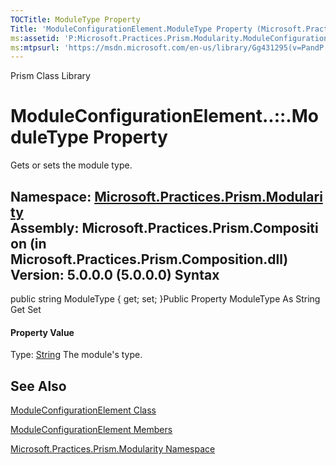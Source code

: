 ```yaml
---
TOCTitle: ModuleType Property
Title: 'ModuleConfigurationElement.ModuleType Property (Microsoft.Practices.Prism.Modularity)'
ms:assetid: 'P:Microsoft.Practices.Prism.Modularity.ModuleConfigurationElement.ModuleType'
ms:mtpsurl: 'https://msdn.microsoft.com/en-us/library/Gg431295(v=PandP.50)'
---
```


Prism Class Library

ModuleConfigurationElement..::.ModuleType Property
==================================================

Gets or sets the module type.

**Namespace:** [Microsoft.Practices.Prism.Modularity](https://msdn.microsoft.com/n:microsoft.practices.prism.modularity)
**Assembly:** Microsoft.Practices.Prism.Composition (in Microsoft.Practices.Prism.Composition.dll) Version: 5.0.0.0 (5.0.0.0)
Syntax
------

<span id="syntaxToggle"></span>public string ModuleType { get; set; }Public Property ModuleType As String Get Set
#### Property Value

Type: [String](http://msdn2.microsoft.com/en-us/library/s1wwdcbf)
The module's type.

See Also
--------

<span id="seeAlsoToggle"></span>
[ModuleConfigurationElement Class](https://msdn.microsoft.com/t:microsoft.practices.prism.modularity.moduleconfigurationelement)

[ModuleConfigurationElement Members](https://msdn.microsoft.com/allmembers.t:microsoft.practices.prism.modularity.moduleconfigurationelement)

[Microsoft.Practices.Prism.Modularity Namespace](https://msdn.microsoft.com/n:microsoft.practices.prism.modularity)
